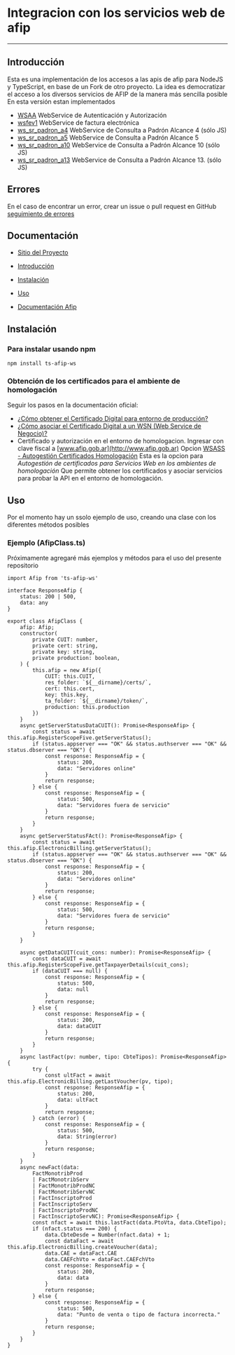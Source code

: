 # Integracion con los servicios web de afip
-----------------------------------------

## Introducción

Esta es una implementación de los accesos a las apis de afip para NodeJS y TypeScript, en base de un Fork de otro proyecto.
La idea es democratizar el acceso a los diversos servicios de AFIP de la manera más sencilla posible
En esta versión estan implementados
- [WSAA](#wsaa) WebService de Autenticación y Autorización
- [wsfev1](#wsfev1) WebService de factura electrónica
- [ws_sr_padron_a4](#ws_sr_padron_a4) WebService de Consulta a Padrón Alcance 4 (sólo JS)
- [ws_sr_padron_a5](#ws_sr_padron_a5) WebService de Consulta a Padrón Alcance 5
- [ws_sr_padron_a10](#ws_sr_padron_a10) WebService de Consulta a Padrón Alcance 10 (sólo JS)
- [ws_sr_padron_a13](#ws_sr_padron_a13) WebService de Consulta a Padrón Alcance 13. (sólo JS)

## Errores

En el caso de encontrar un error, crear un issue o pull request en GitHub [seguimiento de errores](https://github.com/jretondo/afip.js/issues)

## Documentación

* [Sitio del Proyecto](https://github.com/jretondo/afip.js)

* [Introducción](#introducción)
* [Instalación](#instalación)
* [Uso](#uso)
* [Documentación Afip](http://www.afip.gob.ar/ws/)

## Instalación

### Para instalar usando npm

```
npm install ts-afip-ws
```

### Obtención de los certificados para el ambiente de homologación

Seguir los pasos en la documentación oficial:

- [¿Cómo obtener el Certificado Digital para entorno de producción?](http://www.afip.gob.ar/ws/WSAA/wsaa_obtener_certificado_produccion.pdf)
- [¿Cómo asociar el Certificado Digital a un WSN (Web Service de Negocio)?](http://www.afip.gob.ar/ws/WSAA/wsaa_asociar_certificado_a_wsn_produccion.pdf)
- Certificado y autorización en el entorno de homologacion.
Ingresar con clave fiscal a [www.afip.gob.ar](http://www.afip.gob.ar)
Opcion [WSASS - Autogestión Certificados Homologación](https://wsass-homo.afip.gob.ar/wsass/portal/main.aspx)
Esta es la opcion para _Autogestión de certificados para Servicios Web en los ambientes de homologación_
Que permite obtener los certificados y asociar servicios para probar la API en el entorno de homologación.

## Uso

Por el momento hay un ssolo ejemplo de uso, creando una clase con los diferentes métodos posibles

### Ejemplo (AfipClass.ts)

Próximamente agregaré más ejemplos y métodos para el uso del presente repositorio

```
import Afip from 'ts-afip-ws'

interface ResponseAfip {
    status: 200 | 500,
    data: any
}

export class AfipClass {
    afip: Afip;
    constructor(
        private CUIT: number,
        private cert: string,
        private key: string,
        private production: boolean,
    ) {
        this.afip = new Afip({
            CUIT: this.CUIT,
            res_folder: `${__dirname}/certs/`,
            cert: this.cert,
            key: this.key,
            ta_folder: `${__dirname}/token/`,
            production: this.production
        })
    }
    async getServerStatusDataCUIT(): Promise<ResponseAfip> {
        const status = await this.afip.RegisterScopeFive.getServerStatus();
        if (status.appserver === "OK" && status.authserver === "OK" && status.dbserver === "OK") {
            const response: ResponseAfip = {
                status: 200,
                data: "Servidores online"
            }
            return response;
        } else {
            const response: ResponseAfip = {
                status: 500,
                data: "Servidores fuera de servicio"
            }
            return response;
        }
    }
    async getServerStatusFAct(): Promise<ResponseAfip> {
        const status = await this.afip.ElectronicBilling.getServerStatus();
        if (status.appserver === "OK" && status.authserver === "OK" && status.dbserver === "OK") {
            const response: ResponseAfip = {
                status: 200,
                data: "Servidores online"
            }
            return response;
        } else {
            const response: ResponseAfip = {
                status: 500,
                data: "Servidores fuera de servicio"
            }
            return response;
        }
    }

    async getDataCUIT(cuit_cons: number): Promise<ResponseAfip> {
        const dataCUIT = await this.afip.RegisterScopeFive.getTaxpayerDetails(cuit_cons);
        if (dataCUIT === null) {
            const response: ResponseAfip = {
                status: 500,
                data: null
            }
            return response;
        } else {
            const response: ResponseAfip = {
                status: 200,
                data: dataCUIT
            }
            return response;
        }
    }
    async lastFact(pv: number, tipo: CbteTipos): Promise<ResponseAfip> {
        try {
            const ultFact = await this.afip.ElectronicBilling.getLastVoucher(pv, tipo);
            const response: ResponseAfip = {
                status: 200,
                data: ultFact
            }
            return response;
        } catch (error) {
            const response: ResponseAfip = {
                status: 500,
                data: String(error)
            }
            return response;
        }
    }
    async newFact(data:
        FactMonotribProd
        | FactMonotribServ
        | FactMonotribProdNC
        | FactMonotribServNC
        | FactInscriptoProd
        | FactInscriptoServ
        | FactInscriptoProdNC
        | FactInscriptoServNC): Promise<ResponseAfip> {
        const nfact = await this.lastFact(data.PtoVta, data.CbteTipo);
        if (nfact.status === 200) {
            data.CbteDesde = Number(nfact.data) + 1;
            const dataFact = await this.afip.ElectronicBilling.createVoucher(data);
            data.CAE = dataFact.CAE
            data.CAEFchVto = dataFact.CAEFchVto
            const response: ResponseAfip = {
                status: 200,
                data: data
            }
            return response;
        } else {
            const response: ResponseAfip = {
                status: 500,
                data: "Punto de venta o tipo de factura incorrecta."
            }
            return response;
        }
    }
}

```